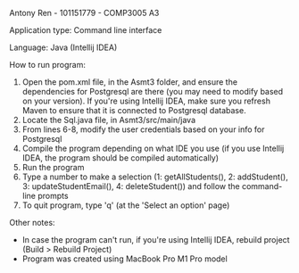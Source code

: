 Antony Ren - 101151779 - COMP3005 A3

Application type: Command line interface

Language: Java (Intellij IDEA)

How to run program:
  1. Open the pom.xml file, in the Asmt3 folder, and ensure the dependencies for Postgresql are there (you may need to modify based on your version). If you're using Intellij IDEA, make sure you refresh Maven to ensure that it is connected to Postgresql database.
  2. Locate the Sql.java file, in Asmt3/src/main/java
  3. From lines 6-8, modify the user credentials based on your info for Postgresql
  4. Compile the program depending on what IDE you use (if you use Intellij IDEA, the program should be compiled automatically)
  5. Run the program
  6. Type a number to make a selection (1: getAllStudents(), 2: addStudent(), 3: updateStudentEmail(), 4: deleteStudent()) and follow the command-line prompts
  7. To quit program, type 'q' (at the 'Select an option' page)

Other notes:
- In case the program can't run, if you're using Intellij IDEA, rebuild project (Build > Rebuild Project)
- Program was created using MacBook Pro M1 Pro model
